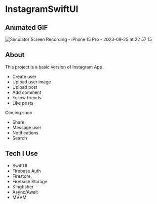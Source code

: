 # InstagramSwiftUI

## Animated GIF

![Simulator Screen Recording - iPhone 15 Pro - 2023-09-25 at 22 57 15](https://github.com/Ozgunak/travel-suggestion-flutter/assets/64470656/1491d061-8f7e-4ed7-a01d-7746e6121797)

## About

This project is a basic version of Instagram App.
* Create user
* Upload user image
* Upload post
* Add comment
* Follow friends
* Like posts
  
Coming soon
* Share
* Message user
* Notifications
* Search

## Tech I Use

* SwiftUI
* Firebase Auth
* Firestore
* Firebase Storage
* Kingfisher
* Async/Await
* MVVM
